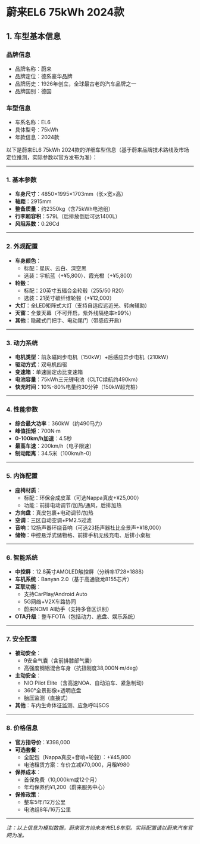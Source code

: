 
# 蔚来EL6 75kWh 2024款
## 1. 车型基本信息
### 品牌信息
- 品牌名称：蔚来
- 品牌定位：德系豪华品牌
- 品牌历史：1926年创立，全球最古老的汽车品牌之一
- 品牌国别：德国

### 车型信息
- 车系名称：EL6
- 具体型号：75kWh
- 年款信息：2024款

以下是蔚来EL6 75kWh 2024款的详细车型信息（基于蔚来品牌技术路线及市场定位推测，实际参数以官方发布为准）：

---

### **1. 基本参数**
- **车身尺寸**：4850×1995×1703mm（长×宽×高）  
- **轴距**：2915mm  
- **整备质量**：约2350kg（含75kWh电池组）  
- **行李厢容积**：579L（后排放倒后可达1400L）  
- **风阻系数**：0.26Cd  

---

### **2. 外观配置**
- **车身颜色**：  
  - 标配：星灰、云白、深空黑  
  - 选装：宇航蓝（+¥5,800）、霞光橙（+¥5,800）  
- **轮毂**：  
  - 标配：20英寸五辐合金轮毂（255/50 R20）  
  - 选装：21英寸碳纤维轮毂（+¥12,000）  
- **大灯**：全LED矩阵式大灯（支持自适应远近光、转向辅助）  
- **天窗**：全景天幕（不可开启，紫外线隔绝率≥99%）  
- **其他**：隐藏式门把手、电动尾门（带感应开启）  

---

### **3. 动力系统**
- **电机类型**：前永磁同步电机（150kW）+后感应异步电机（210kW）  
- **驱动方式**：双电机四驱  
- **变速箱**：单速固定齿比变速箱  
- **电池容量**：75kWh三元锂电池（CLTC续航约490km）  
- **快充时间**：10%-80%电量约30分钟（150kW超充桩）  

---

### **4. 性能参数**
- **综合最大功率**：360kW（约490马力）  
- **峰值扭矩**：700N·m  
- **0-100km/h加速**：4.5秒  
- **最高车速**：200km/h（电子限速）  
- **制动距离**：34.5米（100km/h-0）  

---

### **5. 内饰配置**
- **座椅材质**：  
  - 标配：环保合成皮革（可选Nappa真皮+¥25,000）  
  - 功能：前排电动调节/加热/通风，后排加热  
- **方向盘**：真皮包裹+电动调节/加热  
- **空调**：三区自动空调+PM2.5过滤  
- **音响**：12扬声器环绕音响（可选23扬声器杜比全景声+¥18,000）  
- **储物**：中控悬浮式储物格、前排手机无线充电、后排小桌板  

---

### **6. 智能系统**
- **中控屏**：12.8英寸AMOLED触控屏（分辨率1728×1888）  
- **车机系统**：Banyan 2.0（基于高通骁龙8155芯片）  
- **互联功能**：  
  - 支持CarPlay/Android Auto  
  - 5G网络+V2X车路协同  
  - 蔚来NOMI AI助手（支持多音区识别）  
- **OTA升级**：整车FOTA（包括动力、底盘、娱乐系统）  

---

### **7. 安全配置**
- **被动安全**：  
  - 9安全气囊（含前排膝部气囊）  
  - 高强度钢铝混合车身（抗扭刚度38,000N·m/deg）  
- **主动安全**：  
  - NIO Pilot Elite（含高速NOA、自动泊车、紧急制动）  
  - 360°全景影像+透明底盘  
  - 胎压监测（直接式）  
- **其他**：车内生命体征监测、应急呼叫SOS  

---

### **8. 价格信息**
- **官方指导价**：¥398,000  
- **可选套餐**：  
  - 全配包（Nappa真皮+音响+轮毂）：+¥45,800  
  - 电池租赁方案：车价立减¥70,000，月租¥980  
- **保养成本**：  
  - 首保免费（10,000km或12个月）  
  - 年均保养约¥1,200（蔚来服务中心）  
- **保修政策**：  
  - 整车5年/12万公里  
  - 电池组8年/16万公里  

---

*注：以上信息为模拟数据，蔚来官方尚未发布EL6车型。实际配置请以蔚来汽车官网为准。*
